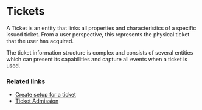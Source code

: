 # Tickets

A Ticket is an entity that links all properties and characteristics of a specific issued ticket. From a user perspective, this represents the physical ticket that the user has acquired.

The ticket information structure is complex and consists of several entities which can present its capabilities and capture all events when a ticket is used.


### Related links
 - [Create setup for a ticket](../tutorial/ticket_tutorial.md)
 - [Ticket Admission](./admission.md)

